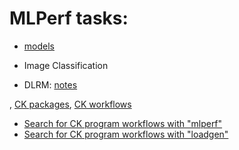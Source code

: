 # MLPerf tasks:






* [models](models/notes.md)



* Image Classification


* DLRM: [notes](dlrm.md)

, [CK packages](https://cknowledge.io/?q=module_uoa%3A%22program%22+AND+dlrm), [CK workflows](https://cknowledge.io/?q=module_uoa%3A%22program%22+AND+dlrm)


* [Search for CK program workflows with "mlperf"](https://cknowledge.io/?q=module_uoa%3A%22program%22+AND+mlperf)
* [Search for CK program workflows with "loadgen"](https://cknowledge.io/?q=module_uoa%3A%22program%22+AND+loadgen)

